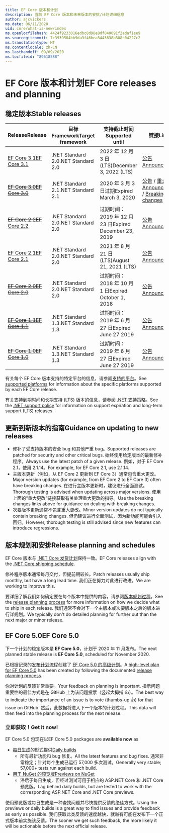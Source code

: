 ```yaml
---
title: EF Core 版本和计划
description: 当前 EF Core 版本和未来版本的安排/计划详细信息
author: ajcvickers
ms.date: 06/11/2020
uid: core/what-is-new/index
ms.openlocfilehash: 4424f9233016edbc8d98e8df840091f2adaf1ee9
ms.sourcegitcommit: 7c3939504bb9da3f46bea3443638b808c04227c2
ms.translationtype: HT
ms.contentlocale: zh-CN
ms.lasthandoff: 09/09/2020
ms.locfileid: "89618588"
---
```

# <a name="ef-core-releases-and-planning"></a><span data-ttu-id="ae86a-103">EF Core 版本和计划</span><span class="sxs-lookup"><span data-stu-id="ae86a-103">EF Core releases and planning</span></span>

## <a name="stable-releases"></a><span data-ttu-id="ae86a-104">稳定版本</span><span class="sxs-lookup"><span data-stu-id="ae86a-104">Stable releases</span></span>

| <span data-ttu-id="ae86a-105">Release</span><span class="sxs-lookup"><span data-stu-id="ae86a-105">Release</span></span> | <span data-ttu-id="ae86a-106">目标 Framework</span><span class="sxs-lookup"><span data-stu-id="ae86a-106">Target framework</span></span> | <span data-ttu-id="ae86a-107">支持截止时间</span><span class="sxs-lookup"><span data-stu-id="ae86a-107">Supported until</span></span> | <span data-ttu-id="ae86a-108">链接</span><span class="sxs-lookup"><span data-stu-id="ae86a-108">Links</span></span>
|:--------|------------------|-----------------|------
| [<span data-ttu-id="ae86a-109">EF Core 3.1</span><span class="sxs-lookup"><span data-stu-id="ae86a-109">EF Core 3.1</span></span>](https://www.nuget.org/packages/Microsoft.EntityFrameworkCore) | <span data-ttu-id="ae86a-110">.NET Standard 2.0</span><span class="sxs-lookup"><span data-stu-id="ae86a-110">.NET Standard 2.0</span></span> | <span data-ttu-id="ae86a-111">2022 年 12 月 3 日 (LTS)</span><span class="sxs-lookup"><span data-stu-id="ae86a-111">December 3, 2022 (LTS)</span></span> | [<span data-ttu-id="ae86a-112">公告</span><span class="sxs-lookup"><span data-stu-id="ae86a-112">Announcement</span></span>](https://devblogs.microsoft.com/dotnet/announcing-entity-framework-core-3-1-and-entity-framework-6-4/)
| <span data-ttu-id="ae86a-113">~~[EF Core 3.0](https://www.nuget.org/packages/Microsoft.EntityFrameworkCore/3.0.3)~~</span><span class="sxs-lookup"><span data-stu-id="ae86a-113">~~[EF Core 3.0](https://www.nuget.org/packages/Microsoft.EntityFrameworkCore/3.0.3)~~</span></span> | <span data-ttu-id="ae86a-114">.NET Standard 2.1</span><span class="sxs-lookup"><span data-stu-id="ae86a-114">.NET Standard 2.1</span></span> | <span data-ttu-id="ae86a-115">2020 年 3 月 3 日过期</span><span class="sxs-lookup"><span data-stu-id="ae86a-115">Expired March 3, 2020</span></span> | <span data-ttu-id="ae86a-116">[公告](https://devblogs.microsoft.com/dotnet/announcing-ef-core-3-0-and-ef-6-3-general-availability/) / [重大更改](xref:core/what-is-new/ef-core-3.x/breaking-changes)</span><span class="sxs-lookup"><span data-stu-id="ae86a-116">[Announcement](https://devblogs.microsoft.com/dotnet/announcing-ef-core-3-0-and-ef-6-3-general-availability/) / [Breaking changes](xref:core/what-is-new/ef-core-3.x/breaking-changes)</span></span>
| <span data-ttu-id="ae86a-117">~~[EF Core 2.2](https://www.nuget.org/packages/Microsoft.EntityFrameworkCore/2.2.6)~~</span><span class="sxs-lookup"><span data-stu-id="ae86a-117">~~[EF Core 2.2](https://www.nuget.org/packages/Microsoft.EntityFrameworkCore/2.2.6)~~</span></span> | <span data-ttu-id="ae86a-118">.NET Standard 2.0</span><span class="sxs-lookup"><span data-stu-id="ae86a-118">.NET Standard 2.0</span></span> | <span data-ttu-id="ae86a-119">过期时间：2019 年 12 月 23 日</span><span class="sxs-lookup"><span data-stu-id="ae86a-119">Expired December 23, 2019</span></span> | [<span data-ttu-id="ae86a-120">公告</span><span class="sxs-lookup"><span data-stu-id="ae86a-120">Announcement</span></span>](https://devblogs.microsoft.com/dotnet/announcing-entity-framework-core-2-2/)
| [<span data-ttu-id="ae86a-121">EF Core 2.1</span><span class="sxs-lookup"><span data-stu-id="ae86a-121">EF Core 2.1</span></span>](https://www.nuget.org/packages/Microsoft.EntityFrameworkCore/2.1.14) | <span data-ttu-id="ae86a-122">.NET Standard 2.0</span><span class="sxs-lookup"><span data-stu-id="ae86a-122">.NET Standard 2.0</span></span> | <span data-ttu-id="ae86a-123">2021 年 8 月 21 日 (LTS)</span><span class="sxs-lookup"><span data-stu-id="ae86a-123">August 21, 2021 (LTS)</span></span> | [<span data-ttu-id="ae86a-124">公告</span><span class="sxs-lookup"><span data-stu-id="ae86a-124">Announcement</span></span>](https://devblogs.microsoft.com/dotnet/announcing-entity-framework-core-2-1/)
| <span data-ttu-id="ae86a-125">~~[EF Core 2.0](https://www.nuget.org/packages/Microsoft.EntityFrameworkCore/2.0.3)~~</span><span class="sxs-lookup"><span data-stu-id="ae86a-125">~~[EF Core 2.0](https://www.nuget.org/packages/Microsoft.EntityFrameworkCore/2.0.3)~~</span></span> | <span data-ttu-id="ae86a-126">.NET Standard 2.0</span><span class="sxs-lookup"><span data-stu-id="ae86a-126">.NET Standard 2.0</span></span> | <span data-ttu-id="ae86a-127">过期时间：2018 年 10 月 1 日</span><span class="sxs-lookup"><span data-stu-id="ae86a-127">Expired October 1, 2018</span></span> | [<span data-ttu-id="ae86a-128">公告</span><span class="sxs-lookup"><span data-stu-id="ae86a-128">Announcement</span></span>](https://devblogs.microsoft.com/dotnet/announcing-entity-framework-core-2-0/)
| <span data-ttu-id="ae86a-129">~~[EF Core 1.1](https://www.nuget.org/packages/Microsoft.EntityFrameworkCore/1.1.6)~~</span><span class="sxs-lookup"><span data-stu-id="ae86a-129">~~[EF Core 1.1](https://www.nuget.org/packages/Microsoft.EntityFrameworkCore/1.1.6)~~</span></span> | <span data-ttu-id="ae86a-130">.NET Standard 1.3</span><span class="sxs-lookup"><span data-stu-id="ae86a-130">.NET Standard 1.3</span></span> | <span data-ttu-id="ae86a-131">过期时间：2019 年 6 月 27 日</span><span class="sxs-lookup"><span data-stu-id="ae86a-131">Expired June 27 2019</span></span> | [<span data-ttu-id="ae86a-132">公告</span><span class="sxs-lookup"><span data-stu-id="ae86a-132">Announcement</span></span>](https://devblogs.microsoft.com/dotnet/announcing-entity-framework-core-1-1/)
| <span data-ttu-id="ae86a-133">~~[EF Core 1.0](https://www.nuget.org/packages/Microsoft.EntityFrameworkCore/1.0.6)~~</span><span class="sxs-lookup"><span data-stu-id="ae86a-133">~~[EF Core 1.0](https://www.nuget.org/packages/Microsoft.EntityFrameworkCore/1.0.6)~~</span></span> | <span data-ttu-id="ae86a-134">.NET Standard 1.3</span><span class="sxs-lookup"><span data-stu-id="ae86a-134">.NET Standard 1.3</span></span> | <span data-ttu-id="ae86a-135">过期时间：2019 年 6 月 27 日</span><span class="sxs-lookup"><span data-stu-id="ae86a-135">Expired June 27 2019</span></span> | [<span data-ttu-id="ae86a-136">公告</span><span class="sxs-lookup"><span data-stu-id="ae86a-136">Announcement</span></span>](https://devblogs.microsoft.com/dotnet/entity-framework-core-1-0-0-available/)

<span data-ttu-id="ae86a-137">有关每个 EF Core 版本支持的特定平台的信息，请参阅[支持的平台](xref:core/platforms/index)。</span><span class="sxs-lookup"><span data-stu-id="ae86a-137">See [supported platforms](xref:core/platforms/index) for information about the specific platforms supported by each EF Core release.</span></span>

<span data-ttu-id="ae86a-138">有关支持到期时间和长期支持 (LTS) 版本的信息，请参阅 [.NET 支持策略](https://dotnet.microsoft.com/platform/support/policy/dotnet-core)。</span><span class="sxs-lookup"><span data-stu-id="ae86a-138">See the [.NET support policy](https://dotnet.microsoft.com/platform/support/policy/dotnet-core) for information on support expiration and long-term support (LTS) releases.</span></span>

## <a name="guidance-on-updating-to-new-releases"></a><span data-ttu-id="ae86a-139">更新到新版本的指南</span><span class="sxs-lookup"><span data-stu-id="ae86a-139">Guidance on updating to new releases</span></span>

* <span data-ttu-id="ae86a-140">修补了受支持版本的安全 bug 和其他严重 bug。</span><span class="sxs-lookup"><span data-stu-id="ae86a-140">Supported releases are patched for security and other critical bugs.</span></span> <span data-ttu-id="ae86a-141">始终使用给定版本的最新修补程序。</span><span class="sxs-lookup"><span data-stu-id="ae86a-141">Always use the latest patch of a given release.</span></span> <span data-ttu-id="ae86a-142">例如，对于 EF Core 2.1，使用 2.1.14。</span><span class="sxs-lookup"><span data-stu-id="ae86a-142">For example, for EF Core 2.1, use 2.1.14.</span></span>
* <span data-ttu-id="ae86a-143">主版本更新（例如，从 EF Core 2 更新到 EF Core 3）通常包含重大更改。</span><span class="sxs-lookup"><span data-stu-id="ae86a-143">Major version updates (for example, from EF Core 2 to EF Core 3) often have breaking changes.</span></span> <span data-ttu-id="ae86a-144">在进行主版本更新时，建议进行全面测试。</span><span class="sxs-lookup"><span data-stu-id="ae86a-144">Thorough testing is advised when updating across major versions.</span></span> <span data-ttu-id="ae86a-145">使用上面的“重大更改”链接获取有关处理重大更改的指导。</span><span class="sxs-lookup"><span data-stu-id="ae86a-145">Use the breaking changes links above for guidance on dealing with breaking changes.</span></span>
* <span data-ttu-id="ae86a-146">次要版本更新通常不包含重大更改。</span><span class="sxs-lookup"><span data-stu-id="ae86a-146">Minor version updates do not typically contain breaking changes.</span></span> <span data-ttu-id="ae86a-147">但仍建议进行全面测试，因为新功能可能会引入回归。</span><span class="sxs-lookup"><span data-stu-id="ae86a-147">However, thorough testing is still advised since new features can introduce regressions.</span></span>

## <a name="release-planning-and-schedules"></a><span data-ttu-id="ae86a-148">版本规划和安排</span><span class="sxs-lookup"><span data-stu-id="ae86a-148">Release planning and schedules</span></span>

<span data-ttu-id="ae86a-149">EF Core 版本与 [.NET Core 发货计划](https://github.com/dotnet/core/blob/master/roadmap.md)保持一致。</span><span class="sxs-lookup"><span data-stu-id="ae86a-149">EF Core releases align with the [.NET Core shipping schedule](https://github.com/dotnet/core/blob/master/roadmap.md).</span></span>

<span data-ttu-id="ae86a-150">修补程序版本通常每月交付，但提前期较长。</span><span class="sxs-lookup"><span data-stu-id="ae86a-150">Patch releases usually ship monthly, but have a long lead time.</span></span>
<span data-ttu-id="ae86a-151">我们正在努力对此进行改进。</span><span class="sxs-lookup"><span data-stu-id="ae86a-151">We are working to improve this.</span></span>

<span data-ttu-id="ae86a-152">要详细了解我们如何确定要在每个版本中提供的内容，请参阅[版本规划过程](xref:core/what-is-new/release-planning)。</span><span class="sxs-lookup"><span data-stu-id="ae86a-152">See the [release planning process](xref:core/what-is-new/release-planning) for more information on how we decide what to ship in each release.</span></span>
<span data-ttu-id="ae86a-153">我们通常不会对下一个主版本或次要版本之后的版本进行详规划。</span><span class="sxs-lookup"><span data-stu-id="ae86a-153">We typically don't do detailed planning for further out than the next major or minor release.</span></span>

## <a name="ef-core-50"></a><span data-ttu-id="ae86a-154">EF Core 5.0</span><span class="sxs-lookup"><span data-stu-id="ae86a-154">EF Core 5.0</span></span>

<span data-ttu-id="ae86a-155">下一个计划的稳定版本是 **EF Core 5.0**，计划于 2020 年 11 月发布。</span><span class="sxs-lookup"><span data-stu-id="ae86a-155">The next planned stable release is **EF Core 5.0**, scheduled for November 2020.</span></span>

<span data-ttu-id="ae86a-156">已根据记录的[发布计划流程](xref:core/what-is-new/release-planning)创建了 [EF Core 5.0 的高级计划](xref:core/what-is-new/ef-core-5.0/plan)。</span><span class="sxs-lookup"><span data-stu-id="ae86a-156">A [high-level plan for EF Core 5.0](xref:core/what-is-new/ef-core-5.0/plan) has been created by following the documented [release planning process](xref:core/what-is-new/release-planning).</span></span>

<span data-ttu-id="ae86a-157">你对计划的反馈非常重要。</span><span class="sxs-lookup"><span data-stu-id="ae86a-157">Your feedback on planning is important.</span></span>
<span data-ttu-id="ae86a-158">指示问题重要性的最佳方式是在 GitHub 上为该问题投票（竖起大拇指 👍）。</span><span class="sxs-lookup"><span data-stu-id="ae86a-158">The best way to indicate the importance of an issue is to vote (thumbs-up 👍) for that issue on GitHub.</span></span>
<span data-ttu-id="ae86a-159">然后，此数据将进入下一个版本的计划过程。</span><span class="sxs-lookup"><span data-stu-id="ae86a-159">This data will then feed into the planning process for the next release.</span></span>

### <a name="get-it-now"></a><span data-ttu-id="ae86a-160">立即获取！</span><span class="sxs-lookup"><span data-stu-id="ae86a-160">Get it now!</span></span>

<span data-ttu-id="ae86a-161">EF Core 5.0 包现在以</span><span class="sxs-lookup"><span data-stu-id="ae86a-161">EF Core 5.0 packages are **available now** as</span></span>

* <span data-ttu-id="ae86a-162">[每日生成](https://github.com/dotnet/aspnetcore/blob/master/docs/DailyBuilds.md)的形式提供</span><span class="sxs-lookup"><span data-stu-id="ae86a-162">[Daily builds](https://github.com/dotnet/aspnetcore/blob/master/docs/DailyBuilds.md)</span></span>
  * <span data-ttu-id="ae86a-163">所有最新功能和 bug 修复。</span><span class="sxs-lookup"><span data-stu-id="ae86a-163">All the latest features and bug fixes.</span></span> <span data-ttu-id="ae86a-164">通常非常稳定；针对每个生成已运行 57,000 多次测试。</span><span class="sxs-lookup"><span data-stu-id="ae86a-164">Generally very stable; 57,000+ tests run against each build.</span></span>
* [<span data-ttu-id="ae86a-165">用于 NuGet 的预览版</span><span class="sxs-lookup"><span data-stu-id="ae86a-165">Previews on NuGet</span></span>](https://www.nuget.org/packages/Microsoft.EntityFrameworkCore)
  * <span data-ttu-id="ae86a-166">滞后于每日生成，但经过测试可用于相应的 ASP.NET Core 和 .NET Core 预览版。</span><span class="sxs-lookup"><span data-stu-id="ae86a-166">Lag behind daily builds, but are tested to work with the corresponding ASP.NET Core and .NET Core previews.</span></span>

<span data-ttu-id="ae86a-167">使用预览版或每日生成是一种查找问题并尽快提供反馈的绝佳方式。</span><span class="sxs-lookup"><span data-stu-id="ae86a-167">Using the previews or daily builds is a great way to find issues and provide feedback as early as possible.</span></span>
<span data-ttu-id="ae86a-168">我们获取此类反馈的速度越快，就越有可能在发布下一个正式版本前实施该反馈。</span><span class="sxs-lookup"><span data-stu-id="ae86a-168">The sooner we get such feedback, the more likely it will be actionable before the next official release.</span></span>
